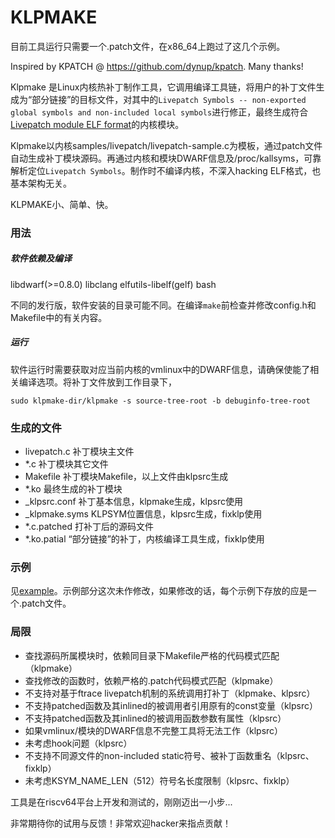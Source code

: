 # KLPMAKE

目前工具运行只需要一个.patch文件，在x86_64上跑过了这几个示例。

Inspired by KPATCH @ https://github.com/dynup/kpatch. Many thanks!

Klpmake 是Linux内核热补丁制作工具，它调用编译工具链，将用户的补丁文件生成为“部分链接”的目标文件，对其中的`Livepatch Symbols -- non-exported global symbols and non-included local symbols`进行修正，最终生成符合[Livepatch module ELF format](https://www.kernel.org/doc/html/latest/livepatch/module-elf-format.html)的内核模块。

Klpmake以内核samples/livepatch/livepatch-sample.c为模板，通过patch文件自动生成补丁模块源码。再通过内核和模块DWARF信息及/proc/kallsyms，可靠解析定位`Livepatch Symbols`。制作时不编译内核，不深入hacking ELF格式，也基本架构无关。

KLPMAKE小、简单、快。

### 用法

##### 软件依赖及编译

libdwarf(>=0.8.0) libclang elfutils-libelf(gelf) bash

不同的发行版，软件安装的目录可能不同。在编译`make`前检查并修改config.h和Makefile中的有关内容。

##### 运行

软件运行时需要获取对应当前内核的vmlinux中的DWARF信息，请确保使能了相关编译选项。将补丁文件放到工作目录下，
```
sudo klpmake-dir/klpmake -s source-tree-root -b debuginfo-tree-root
```

### 生成的文件

- livepatch.c		补丁模块主文件
- *.c			    补丁模块其它文件
- Makefile			补丁模块Makefile，以上文件由klpsrc生成
- *.ko              最终生成的补丁模块
- _klpsrc.conf      补丁基本信息，klpmake生成，klpsrc使用
- _klpmake.syms		KLPSYM位置信息，klpsrc生成，fixklp使用
- *.c.patched       打补丁后的源码文件
- *.ko.patial       “部分链接”的补丁，内核编译工具生成，fixklp使用

### 示例

见[example](example/readme.md)。示例部分这次未作修改，如果修改的话，每个示例下存放的应是一个.patch文件。

### 局限

- 查找源码所属模块时，依赖同目录下Makefile严格的代码模式匹配（klpmake）
- 查找修改的函数时，依赖严格的.patch代码模式匹配（klpmake）
- 不支持对基于ftrace livepatch机制的系统调用打补丁（klpmake、klpsrc）
- 不支持patched函数及其inlined的被调用者引用原有的const变量（klpsrc）
- 不支持patched函数及其inlined的被调用函数参数有属性（klpsrc）
- 如果vmlinux/模块的DWARF信息不完整工具将无法工作（klpsrc）
- 未考虑hook问题（klpsrc）
- 不支持不同源文件的non-included static符号、被补丁函数重名（klpsrc、fixklp）
- 未考虑KSYM_NAME_LEN（512）符号名长度限制（klpsrc、fixklp）

工具是在riscv64平台上开发和测试的，刚刚迈出一小步...

非常期待你的试用与反馈！非常欢迎hacker来指点贡献！

